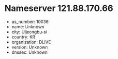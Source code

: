 # Nameserver 121.88.170.66

* as_number: 10036
* name: Unknown
* city: Uijeongbu-si
* country: KR
* organization: DLIVE
* version: Unknown
* dnssec: Unknown

